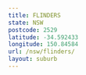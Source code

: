 ```yaml
---
title: FLINDERS
state: NSW
postcode: 2529
latitude: -34.592433
longitude: 150.84584
url: /nsw/flinders/
layout: suburb
---
```

